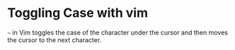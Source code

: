 # Toggling Case with vim

`~` in Vim toggles the case of the character under the cursor and then moves the
cursor to the next character.
